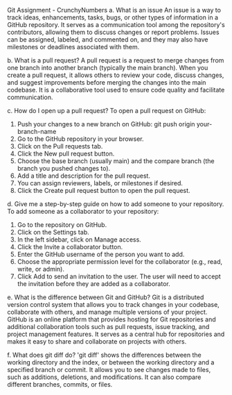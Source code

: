 Git Assignment - CrunchyNumbers
a. What is an issue
An issue is a way to track ideas, enhancements, tasks, bugs, or other types of information in a GitHub repository. It serves as a communication tool among the repository's contributors, allowing them to discuss changes or report problems. Issues can be assigned, labeled, and commented on, and they may also have milestones or deadlines associated with them.


b. What is a pull request?
A pull request is a request to merge changes from one branch into another branch (typically the main branch). When you create a pull request, it allows others to review your code, discuss changes, and suggest improvements before merging the changes into the main codebase. It is a collaborative tool used to ensure code quality and facilitate communication.


c. How do I open up a pull request?
To open a pull request on GitHub:
1. Push your changes to a new branch on GitHub:
     git push origin your-branch-name
2. Go to the GitHub repository in your browser.
3. Click on the Pull requests tab.
4. Click the New pull request button.
5. Choose the base branch (usually main) and the compare branch (the branch you pushed changes to).
6. Add a title and description for the pull request.
7. You can assign reviewers, labels, or milestones if desired.
8. Click the Create pull request button to open the pull request.


d. Give me a step-by-step guide on how to add someone to your repository.
To add someone as a collaborator to your repository:
1. Go to the repository on GitHub.
2. Click on the Settings tab.
3. In the left sidebar, click on Manage access.
4. Click the Invite a collaborator button.
5. Enter the GitHub username of the person you want to add.
6. Choose the appropriate permission level for the collaborator (e.g., read, write, or admin).
7. Click Add to send an invitation to the user.
The user will need to accept the invitation before they are added as a collaborator.


e. What is the difference between Git and GitHub?
Git is a distributed version control system that allows you to track changes in your codebase, collaborate with others, and manage multiple versions of your project.
GitHub is an online platform that provides hosting for Git repositories and additional collaboration tools such as pull requests, issue tracking, and project management features. It serves as a central hub for repositories and makes it easy to share and collaborate on projects with others.


f. What does git diff do?
'git diff' shows the differences between the working directory and the index, or between the working directory and a specified branch or commit. It allows you to see changes made to files, such as additions, deletions, and modifications. It can also compare different branches, commits, or files.
